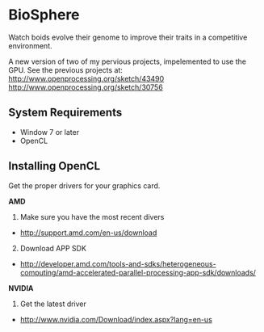 BioSphere
=========

Watch boids evolve their genome to improve their traits in a competitive environment.

A new version of two of my pervious projects, impelemented to use the GPU. See the previous projects at:
http://www.openprocessing.org/sketch/43490
http://www.openprocessing.org/sketch/30756


System Requirements
-------------------

* Window 7 or later
* OpenCL

Installing OpenCL
-----------------

Get the proper drivers for your graphics card.

**AMD**

1. Make sure you have the most recent divers
  - http://support.amd.com/en-us/download
2. Download APP SDK
  - http://developer.amd.com/tools-and-sdks/heterogeneous-computing/amd-accelerated-parallel-processing-app-sdk/downloads/

**NVIDIA**

1. Get the latest driver
  - http://www.nvidia.com/Download/index.aspx?lang=en-us
